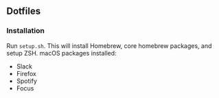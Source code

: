 ## Dotfiles

### Installation

Run `setup.sh`. This will install Homebrew, core homebrew packages, and setup ZSH.
macOS packages installed:
* Slack
* Firefox
* Spotify
* Focus
